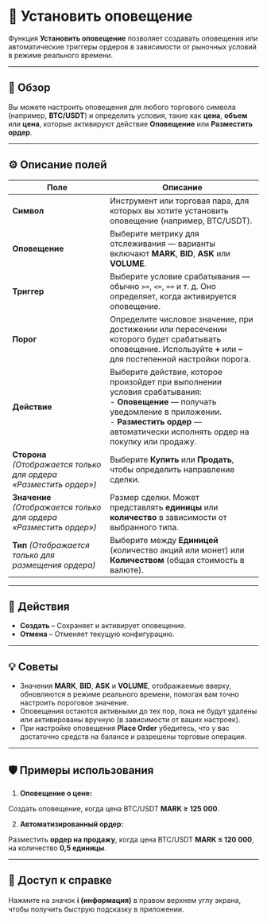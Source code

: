# 🔔 Установить оповещение

Функция **Установить оповещение** позволяет создавать оповещения или автоматические триггеры ордеров в зависимости от рыночных условий в режиме реального времени.

---

## 🧭 Обзор

Вы можете настроить оповещения для любого торгового символа (например, **BTC/USDT**) и определить условия, такие как **цена**, **объем** или **цена**, которые активируют действие **Оповещение** или **Разместить ордер**.

---

## ⚙️ Описание полей

| **Поле** | **Описание** |
|------------|-----------------|
| **Символ** | Инструмент или торговая пара, для которых вы хотите установить оповещение (например, BTC/USDT). |
| **Оповещение** | Выберите метрику для отслеживания — варианты включают **MARK**, **BID**, **ASK** или **VOLUME**. |
| **Триггер** | Выберите условие срабатывания — обычно `>=`, `<=`, `==` и т. д. Оно определяет, когда активируется оповещение. |
| **Порог** | Определите числовое значение, при достижении или пересечении которого будет срабатывать оповещение. Используйте **+** или **–** для постепенной настройки порога. |
| **Действие** | Выберите действие, которое произойдет при выполнении условия срабатывания:<br> - **Оповещение** — получать уведомление в приложении.<br> - **Разместить ордер** — автоматически исполнять ордер на покупку или продажу. |
| **Сторона** *(Отображается только для ордера «Разместить ордер»)* | Выберите **Купить** или **Продать**, чтобы определить направление сделки. |
| **Значение** *(Отображается только для ордера «Разместить ордер»)* | Размер сделки. Может представлять **единицы** или **количество** в зависимости от выбранного типа. |
| **Тип** *(Отображается только для размещения ордера)* | Выберите между **Единицей** (количество акций или монет) или **Количеством** (общая стоимость в валюте). |

---

## 🧩 Действия

- **Создать** – Сохраняет и активирует оповещение.
- **Отмена** – Отменяет текущую конфигурацию.

---

## 💡 Советы

- Значения **MARK**, **BID**, **ASK** и **VOLUME**, отображаемые вверху, обновляются в режиме реального времени, помогая вам точно настроить пороговое значение.
- Оповещения остаются активными до тех пор, пока не будут удалены или активированы вручную (в зависимости от ваших настроек).
- При настройке оповещения **Place Order** убедитесь, что у вас достаточно средств на балансе и разрешены торговые операции.

---

## 🛡️ Примеры использования

1. **Оповещение о цене:**

Создать оповещение, когда цена BTC/USDT **MARK ≥ 125 000**.

2. **Автоматизированный ордер:**

Разместить **ордер на продажу**, когда цена BTC/USDT **MARK ≤ 120 000**, на количество **0,5 единицы**.

---

## 🧭 Доступ к справке

Нажмите на значок **ℹ️ (информация)** в правом верхнем углу экрана, чтобы получить быструю подсказку в приложении.
